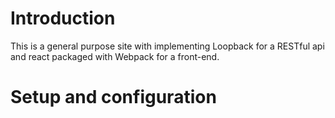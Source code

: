 # Introduction

This is a general purpose site with implementing Loopback for a RESTful api and react packaged with Webpack for a front-end.

# Setup and configuration

